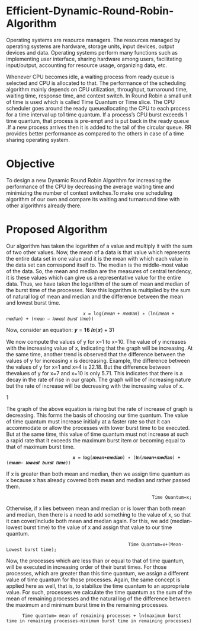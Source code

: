 # Efficient-Dynamic-Round-Robin-Algorithm
Operating systems are resource managers. The resources managed by operating systems are hardware, storage units, input devices, output devices and data. Operating systems perform many functions such as implementing user interface, sharing hardware among users, facilitating input/output, accounting for resource usage, organizing data, etc.

Whenever CPU becomes idle, a waiting process from ready queue is selected and CPU is allocated to that. The performance of the scheduling algorithm mainly depends on CPU utilization, throughput, turnaround time, waiting time, response time, and context switch. In Round Robin a small unit of time is used which is called Time Quantum or Time slice. The CPU scheduler goes around the ready queueallocating the CPU to each process for a time interval up to1 time quantum. If a process’s CPU burst exceeds 1 time quantum, that process is pre-empt and is put back in the ready queue .If a new process arrives then it is added to the tail of the circular queue. RR provides better performance as compared to the others in case of a time sharing operating system.

# Objective
To design a new Dynamic Round Robin Algorithm for increasing the performance of the CPU by decreasing the average waiting time and minimizing the number of context switches.To make one scheduling algorithm of our own and compare its waiting and turnaround time with other algorithms already there.

# Proposed Algorithm
Our algorithm has taken the logarithm of a value and multiply it with the sum of two other values. Now, the mean of a data is that value which represents the entire data set in one value and it is the mean with which each value in the data set can correspond itself to. The median is the middle-most value of the data. So, the mean and median are the measures of central tendency, it is these values which can give us a representative value for the entire data. Thus, we have taken the logarithm of the sum of mean and median of the burst time of the processes. Now this logarithm is multiplied by the sum of natural log of mean and median and the difference between the mean and lowest burst time.

                                 𝑥 = log(𝑚𝑒𝑎𝑛 + 𝑚𝑒𝑑𝑖𝑎𝑛) ∗ (ln(𝑚𝑒𝑎𝑛 + 𝑚𝑒𝑑𝑖𝑎𝑛) + (𝑚𝑒𝑎𝑛 − 𝑙𝑜𝑤𝑒𝑠𝑡 𝑏𝑢𝑟𝑠𝑡 𝑡𝑖𝑚𝑒))
Now, consider an equation: 𝒚 = 𝟏𝟔 𝒍𝒏(𝒙) + 𝟑1

We now compute the values of y for x=1 to x=10. The value of y increases with the increasing value of x, indicating that the graph will be increasing. At the same time, another trend is observed that the difference between the values of y for increasing x is decreasing. Example, the difference between the values of y for x=1 and x=4 is 22.18. But the difference between thevalues of y for x=7 and x=10 is only 5.71. This indicates that there is a decay in the rate of rise in our graph. The graph will be of increasing nature but the rate of increase will be decreasing with the increasing value of x.

1

The graph of the above equation is rising but the rate of increase of graph is decreasing. This forms the basis of choosing our time quantum. The value of time quantum must increase initially at a faster rate so that it can accommodate or allow the processes with lower burst time to be executed. But at the same time, this value of time quantum must not increase at such a rapid rate that it exceeds the maximum burst item or becoming equal to that of maximum burst time.

                             𝒙 = 𝐥𝐨𝐠(𝒎𝒆𝒂𝒏+𝒎𝒆𝒅𝒊𝒂𝒏) ∗ (𝐥𝐧(𝒎𝒆𝒂𝒏+𝒎𝒆𝒅𝒊𝒂𝒏) + (𝒎𝒆𝒂𝒏− 𝒍𝒐𝒘𝒆𝒔𝒕 𝒃𝒖𝒓𝒔𝒕 𝒕𝒊𝒎𝒆))
If x is greater than both mean and median, then we assign time quantum as x because x has already covered both mean and median and rather passed them.

                                                           Time Quantum=x;
Otherwise, if x lies between mean and median or is lower than both mean and median, then there is a need to add something to the value of x, so that it can cover/include both mean and median again. For this, we add (median-lowest burst time) to the value of x and assign that value to our time quantum.

                                                  Time Quantum=x+(Mean-Lowest burst time);
Now, the processes which are less than or equal to that of time quantum, will be executed in increasing order of their burst times. For those processes, which are greater than this time quantum, we assign a different value of time quantum for those processes. Again, the same concept is applied here as well, that is, to stabilize the time quantum to an appropriate value. For such, processes we calculate the time quantum as the sum of the mean of remaining processes and the natural log of the difference between the maximum and minimum burst time in the remaining processes.

          Time quantum= mean of remaining processes + ln(maximum burst time in remaining processes-minimum burst time in remaining processes)
